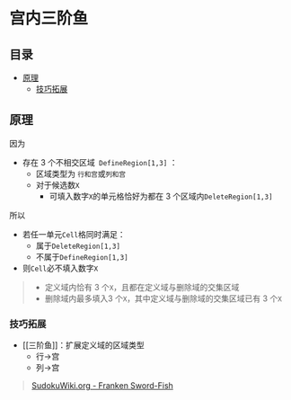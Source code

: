 # 宫内三阶鱼

<!-- START doctoc generated TOC please keep comment here to allow auto update -->
<!-- DON'T EDIT THIS SECTION, INSTEAD RE-RUN doctoc TO UPDATE -->
## 目录

- [原理](#%E5%8E%9F%E7%90%86)
  - [技巧拓展](#%E6%8A%80%E5%B7%A7%E6%8B%93%E5%B1%95)

<!-- END doctoc generated TOC please keep comment here to allow auto update -->

## 原理

因为
- 存在 3 个不相交区域` DefineRegion[1,3]` ：
	- 区域类型为 `行和宫`或`列和宫`
	- 对于候选数`X`
		- 可填入数字`X`的单元格恰好为都在 3 个区域内`DeleteRegion[1,3]`

所以
- 若任一单元`Cell`格同时满足：
	- 属于`DeleteRegion[1,3]`
	- 不属于`DefineRegion[1,3]`
- 则`Cell`必不填入数字`X`

> - 定义域内恰有 3 个`X`，且都在定义域与删除域的交集区域
> - 删除域内最多填入3 个`X`，其中定义域与删除域的交集区域已有 3 个`X`

###  技巧拓展

- [[三阶鱼]]：扩展定义域的区域类型
	- 行→宫
	- 列→宫

> [SudokuWiki.org - Franken Sword-Fish](https://www.sudokuwiki.org/Franken_Sword_Fish)
